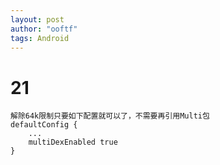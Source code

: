 ```yaml
---
layout: post
author: "ooftf"
tags: Android
---
```


# 21
    解除64k限制只要如下配置就可以了，不需要再引用Multi包
    defaultConfig {
        ...
        multiDexEnabled true
    }
   